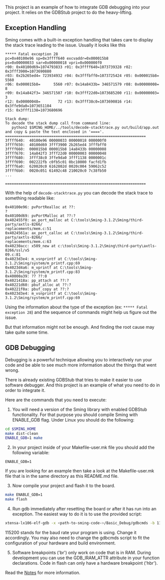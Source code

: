 This project is an example of how to integrate GDB debugging into your project.
It relies on the GDBStub project to do the heavy-lifting.

Exception Handling
------------------
Sming comes with a built-in exception handling that takes care to display the stack trace 
leading to the issue. Usually it looks like this

```
***** Fatal exception 28
pc=0x40100e96 sp=0x3ffff640 excvaddr=0x000015b8
ps=0x00000033 sar=0x00000018 vpri=0x000000f0
r00: 0x40100d69=1074793833 r01: 0x3ffff640=1073739328 r02: 0x3fff3900=1073690880 
r03: 0x2b265ed4= 723934932 r04: 0x3fffbff0=1073725424 r05: 0x000015b8=      5560 
r06: 0x000015b8=      5560 r07: 0x14a8433b= 346571579 r08: 0x00000008=         8 
r09: 0x14a842f3= 346571507 r10: 0x3fff22d0=1073685200 r11: 0x00000003=         3 
r12: 0x00000048=        72 r13: 0x3fff38c0=1073690816 r14: 0x3ffe9da0=1073651104 
r15: 0x3fff1138=1073680696 

Stack dump:
To decode the stack dump call from command line:
   python2 $SMING_HOME/../tools/decode-stacktrace.py out/build/app.out
and copy & paste the text enclosed in '===='.
================================================================
3ffff640:  40100e96 00000033 00000018 000000f0  
3ffff650:  40100d69 3fff3900 2b265ed4 3fffbff0  
3ffff660:  000015b8 000015b8 14a8433b 00000008  
3ffff670:  14a842f3 3fff22d0 00000003 00000048  
3ffff680:  3fff38c0 3ffe9da0 3fff1138 0000001c  
3ffff690:  002222fb c0fb5c01 0bc10000 facfd1fb  
3ffff6a0:  620020c0 6162802d 0020c004 59062c52  
3ffff6b0:  0020c051 61492c48 210020c0 7c38fb50 
...  

================================================================
```

With the help of `decode-stacktrace.py` you can decode the stack trace to something readable like:

```
0x40100e96: pvPortRealloc at ??:                                                                                                                                                 ?
0x40100d69: pvPortMalloc at ??:?
0x402455f0: ax_port_malloc at C:\tools\Sming-3.1.2\Sming/third-party/axtls-8266/                                                                                                                                                 replacements/mem.c:51
0x4024561a: ax_port_calloc at C:\tools\Sming-3.1.2\Sming/third-party/axtls-8266/                                                                                                                                                 replacements/mem.c:63
0x40230acc: x509_new at c:\tools\Sming-3.1.2\Sming\third-party\axtls-8266/ssl/x5                                                                                                                                                 09.c:81
0x4023d3e4: m_vsnprintf at C:\tools\Sming-3.1.2\Sming/system/m_printf.cpp:69
0x4023d4a6: m_vprintf at C:\tools\Sming-3.1.2\Sming/system/m_printf.cpp:83
0x40000a39: ?? ??:0
0x4021418a: pp_attach at ??:?
0x40221d60: pbuf_alloc at ??:?
0x40221f0a: pbuf_copy at ??:?
0x4023d3e4: m_vsnprintf at C:\tools\Sming-3.1.2\Sming/system/m_printf.cpp:69
```

Using the information about the type of the exception (ex: `***** Fatal exception 28`)
and the sequence of commands might help us figure out the issue.

But that information might not be enough. And finding the
root cause may take quite some time.

GDB Debugging
-------------
Debugging is a powerful technique allowing you to interactively run your code and be able to see much more information about the things that went wrong.

There is already existing GDBStub that tries to make it easier to use software
debugger. And this project is an example of what you need to do in order to 
integrate it.

Here are the commands that you need to execute:

1. You will need a version of the Sming library with enabled GDBStub functionality.
For that purpose you should compile Sming with ENABLE_GDB flag. Under Linux
you should do the following:

```bash
cd $SMING_HOME
make dist-clean
ENABLE_GDB=1 make
```

2. In your project inside of your Makefile-user.mk file you should add the following
variable:

```make
ENABLE_GDB=1
```

If you are looking for an example then take a look at the Makefile-user.mk file 
that is in the same directory as this README.md file.

3. Now compile your project and flash it to the board.
```bash
make ENABLE_GDB=1 
make flash
```

4. Run gdb immediately after resetting the board or after it has run into an exception. 
The easiest way to do it is to use the provided script: 
```bash
xtensa-lx106-elf-gdb -x <path-to-sming-code->/Basic_Debug/gdbcmds -b 115200 
```

115200 stands for the baud rate your program is using. Change it accordingly.
You may also need to change the gdbcmds script to fit the configuration of your hardware and build environment.

5. Software breakpoints ('br') only work on code that is in RAM. During development you can use the GDB_IRAM_ATTR attribute in your function declarations. 
Code in flash can only have a hardware breakpoint ('hbr').

Read the [Notes](https://github.com/espressif/esp-gdbstub#notes) for more information.
